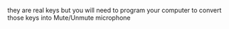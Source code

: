 they are real keys but you will need to program your computer to convert those keys into Mute/Unmute microphone
